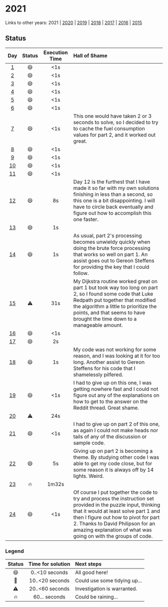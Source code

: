 # 2021

Links to other years: 2021 |
[2020](https://github.com/Wave39/AdventOfCode/blob/master/AdventOfCode/Puzzles/2020/README.md) |
[2019](https://github.com/Wave39/AdventOfCode/blob/master/AdventOfCode/Puzzles/2019/README.md) |
[2018](https://github.com/Wave39/AdventOfCode/blob/master/AdventOfCode/Puzzles/2018/README.md) |
[2017](https://github.com/Wave39/AdventOfCode/blob/master/AdventOfCode/Puzzles/2017/README.md) |
[2016](https://github.com/Wave39/AdventOfCode/blob/master/AdventOfCode/Puzzles/2016/README.md) |
[2015](https://github.com/Wave39/AdventOfCode/blob/master/AdventOfCode/Puzzles/2015/README.md)

## Status

| Day | Status | Execution Time | Hall of Shame |
| :---: | :---: | :---: | :--- |
| [1](https://adventofcode.com/2021/day/1) | :smile: | <1s |
| [2](https://adventofcode.com/2021/day/2) | :smile: | <1s |
| [3](https://adventofcode.com/2021/day/3) | :smile: | <1s |
| [4](https://adventofcode.com/2021/day/4) | :smile: | <1s |
| [5](https://adventofcode.com/2021/day/5) | :smile: | <1s |
| [6](https://adventofcode.com/2021/day/6) | :smile: | <1s |
| [7](https://adventofcode.com/2021/day/7) | :smile: | <1s | This one would have taken 2 or 3 seconds to solve, so I decided to try to cache the fuel consumption values for part 2, and it worked out great. |
| [8](https://adventofcode.com/2021/day/8) | :smile: | <1s |
| [9](https://adventofcode.com/2021/day/9) | :smile: | <1s |
| [10](https://adventofcode.com/2021/day/10) | :smile: | <1s |
| [11](https://adventofcode.com/2021/day/11) | :smile: | <1s |
| [12](https://adventofcode.com/2021/day/12) | :smile: | 8s | Day 12 is the furthest that I have made it so far with my own solutions finishing in less than a second, so this one is a bit disappointing. I will have to circle back eventually and figure out how to accomplish this one faster. |
| [13](https://adventofcode.com/2021/day/13) | :smile: | 1s |
| [14](https://adventofcode.com/2021/day/14) | :smile: | 1s | As usual, part 2's processing becomes unwieldy quickly when doing the brute force processing that works so well on part 1. An assist goes out to Gereon Steffens for providing the key that I could follow. |
| [15](https://adventofcode.com/2021/day/15) | :warning: | 31s | My Dijkstra routine worked great on part 1 but took way too long on part 2, so I found some code that Luke Redpath put together that modified the algorithm a little to prioritize the points, and that seems to have brought the time down to a manageable amount. |
| [16](https://adventofcode.com/2021/day/16) | :smile: | <1s |
| [17](https://adventofcode.com/2021/day/17) | :smile: | 2s |
| [18](https://adventofcode.com/2021/day/18) | :smile: | 1s | My code was not working for some reason, and I was looking at it for too long. Another assist to Gereon Steffens for his code that I shamelessly pilfered. |
| [19](https://adventofcode.com/2021/day/19) | :smile: | <1s | I had to give up on this one, I was getting nowhere fast and I could not figure out any of the explanations on how to get to the answer on the Reddit thread. Great shame. |
| [20](https://adventofcode.com/2021/day/20) | :warning: | 24s |
| [21](https://adventofcode.com/2021/day/21) | :smile: | <1s | I had to give up on part 2 of this one, as again I could not make heads nor tails of any of the discussion or sample code. |
| [22](https://adventofcode.com/2021/day/22) | :smile: | 5s | Giving up on part 2 is becoming a theme. By studying other code I was able to get my code close, but for some reason it is always off by 14 lights. Weird. |
| [23](https://adventofcode.com/2021/day/23) | :fire: | 1m32s |
| [24](https://adventofcode.com/2021/day/24) | :smile: | <1s | Of course I put together the code to try and process the instruction set provided in the puzzle input, thinking that it would at least solve part 1 and then I figure out how to pivot for part 2. Thanks to David Philipson for an amazing explanation of what was going on with the groups of code. |

### Legend

| Status | Time for solution | Next steps |
| :---: | :---: | :--- |
| :smile: | 0..<10 seconds | All good here! |
| :eyes: | 10..<20 seconds | Could use some tidying up... |
| :warning: | 20..<60 seconds | Investigation is warranted. |
| :fire: | 60... seconds | Could be raining... |
